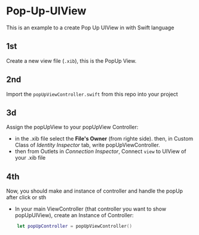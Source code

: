 # Pop-Up-UIView
This is an example to a create Pop Up UIView in with Swift language

## 1st
Create a new view file (`.xib`), this is the PopUp View.

## 2nd 
Import the `popUpViewController.swift` from this repo into your project

## 3d
Assign the popUpView to your popUpView Controller:
- in the .xib file select the <b>File's Owner</b> (from righte side). then, in Custom Class of <I>Identity Inspector</I> tab, write popUpViewController.
- then from Outlets in <I>Connection Inspector</I>, Connect `view` to UIView of your .xib file 

## 4th
Now, you should make and instance of controller and handle the popUp after click or sth
- In your main ViewController (that controller you want to show popUpUIView), create an Instance of Controller:
```swift
    let popUpController = popUpViewController()
```

